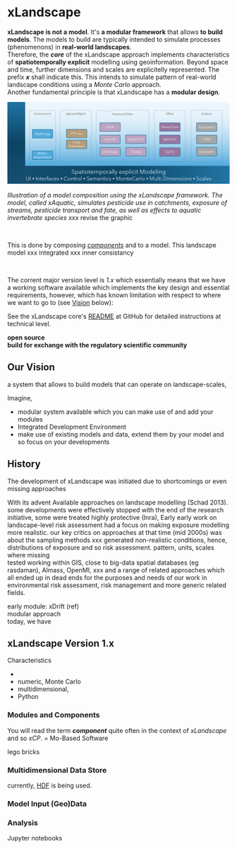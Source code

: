# xLandscape
**xLandscape is not a model**. It's **a modular framework** that allows **to build models**. The models to build are typically intended to simulate processes (phenomenons) in **real-world landscapes**.  
Therefore, the ***core*** of the xLandscape approach implements characteristics of **spatiotemporally e*x*plicit** modelling using geoinformation. Beyond space and time, further dimensions and scales are explicitelly represented. The prefix ***x*** shall indicate this. This intends to simulate pattern of real-world landscape conditions using a *Monte Carlo* approach.  
Another fundamental principle is that xLandscape has a **modular design**.  


<img src="../img/xAquatic.png" alt="XAquatic" width="800"/>  

*Illustration of a model composition using the xLandscape framework. The model, called xAquatic, simulates pesticide use in catchments, exposure of streams, pesticide transport and fate, as well as effects to aquatic invertebrate species* xxx revise the graphic


<br>

This is done by composing [*components*](#modules-and-components) and to a model. This landscape model xxx integrated xxx inner consistancy 



<br>

The corrent major version level is *1.x* which essentially means that we have a working software available which implements the key design and  essential requirements, however, which has known limitation with respect to where we want to go to (see [Vision](#vision) below):
  
See the xLandscape core's [README](https://github.com/xlandscape/LandscapeModel-Core/blob/master/README.md) at GitHub for detailed instructions at technical level.

**open source**  
**build for exchange with the regulatory scientific community**  


## Our Vision

a system that allows to build models that can operate on landscape-scales,  


Imagine, 
- modular system available which you can make use of and add your modules
- Integrated Development Environment
- make use of existing models and data, extend them by your model and so focus on your developments 

## History
The development of xLandscape was initiated due to shortcomings or even missing approaches 

With its advent Available approaches on landscape modelling (Schad 2013). some developments were effectively stopped with the end of the research initiative, some were treated highly protective (Inra), 
Early 
early work on landscape-level risk assessment had a focus on making exposure modelling more realistic.  our key critics on approaches at that time (mid 2000s) was about the sampling methods xxx generated non-realistic conditions, hence, distributions of exposure and so risk assessment.  pattern, units, scales where missing  
tested working within GIS, close to big-data spatial databases (eg rasdaman), Almass, OpenMI, xxx and a range of related approaches which all ended up in dead ends for the purposes and needs of our work in environmental risk assessment, risk management and more generic related fields. 

early module: xDrift (ref)  
modular approach  
today, we have  


## xLandscape Version 1.x 
Characteristics

- 
- numeric, Monte Carlo
- multidimensional, 
- Python

### Modules and Components 

You will read the term ***component*** quite often in the context of *xLandscape* and so *xCP*.  = Mo-Based Software

lego bricks


### Multidimensional Data Store

currently, [HDF](xLandscape/xLandscape-intro.md#multidimensional-data-store) is being used.  


### Model Input (Geo)Data


### Analysis

Jupyter notebooks

